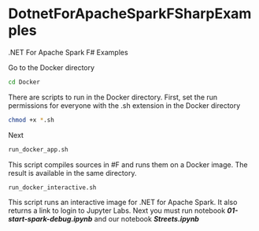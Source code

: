 # DotnetForApacheSparkFSharpExamples
.NET For Apache Spark F# Examples

Go to the Docker directory
```bash
cd Docker
```
There are scripts to run in the Docker directory.
First, set the run permissions for everyone with the .sh extension in the Docker directory
```bash
chmod +x *.sh
```

Next
```bash
run_docker_app.sh 
```
This script compiles sources in #F and runs them on a Docker image. The result is available in the same directory.

```bash
run_docker_interactive.sh
```
This script runs an interactive image for .NET for Apache Spark. It also returns a link to login to Jupyter Labs.
Next you must run notebook ***01-start-spark-debug.ipynb*** and our notebook ***Streets.ipynb***


